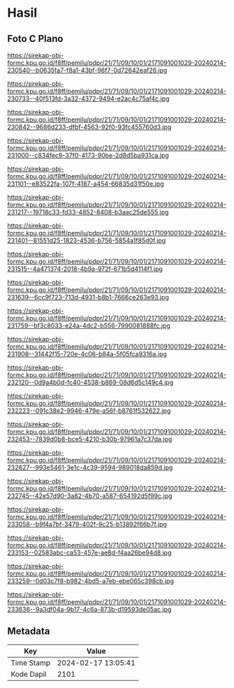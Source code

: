 # Hasil

## Foto C Plano

https://sirekap-obj-formc.kpu.go.id/f8ff/pemilu/pdpr/21/71/09/10/01/2171091001029-20240214-230540--b0635fa7-f8a1-43bf-96f7-0d72642eaf26.jpg

https://sirekap-obj-formc.kpu.go.id/f8ff/pemilu/pdpr/21/71/09/10/01/2171091001029-20240214-230733--40f513fd-3a32-4372-9494-e2ac4c75af4c.jpg

https://sirekap-obj-formc.kpu.go.id/f8ff/pemilu/pdpr/21/71/09/10/01/2171091001029-20240214-230842--9686d233-dfbf-4563-92f0-93fc455760d3.jpg

https://sirekap-obj-formc.kpu.go.id/f8ff/pemilu/pdpr/21/71/09/10/01/2171091001029-20240214-231000--c834fec9-37f0-4173-90be-2d8d5ba931ca.jpg

https://sirekap-obj-formc.kpu.go.id/f8ff/pemilu/pdpr/21/71/09/10/01/2171091001029-20240214-231101--e83522fa-107f-4187-a454-66835d31f50e.jpg

https://sirekap-obj-formc.kpu.go.id/f8ff/pemilu/pdpr/21/71/09/10/01/2171091001029-20240214-231217--19718c33-fd33-4852-8408-b3aac25de555.jpg

https://sirekap-obj-formc.kpu.go.id/f8ff/pemilu/pdpr/21/71/09/10/01/2171091001029-20240214-231401--81551d25-1823-4536-b756-5854a1f85d0f.jpg

https://sirekap-obj-formc.kpu.go.id/f8ff/pemilu/pdpr/21/71/09/10/01/2171091001029-20240214-231515--4a471374-2018-4b9a-972f-671b5d4114f1.jpg

https://sirekap-obj-formc.kpu.go.id/f8ff/pemilu/pdpr/21/71/09/10/01/2171091001029-20240214-231639--6cc9f723-713d-4931-b8b1-7666ce263e93.jpg

https://sirekap-obj-formc.kpu.go.id/f8ff/pemilu/pdpr/21/71/09/10/01/2171091001029-20240214-231759--bf3c8033-e24a-4dc2-b556-7990081888fc.jpg

https://sirekap-obj-formc.kpu.go.id/f8ff/pemilu/pdpr/21/71/09/10/01/2171091001029-20240214-231908--31442f15-720e-4c06-b84a-5f05fca9316a.jpg

https://sirekap-obj-formc.kpu.go.id/f8ff/pemilu/pdpr/21/71/09/10/01/2171091001029-20240214-232120--0d9a4b0d-fc40-4538-b869-08d6d5c149c4.jpg

https://sirekap-obj-formc.kpu.go.id/f8ff/pemilu/pdpr/21/71/09/10/01/2171091001029-20240214-232223--091c38e2-9946-479e-a56f-b8761f532622.jpg

https://sirekap-obj-formc.kpu.go.id/f8ff/pemilu/pdpr/21/71/09/10/01/2171091001029-20240214-232453--7839d0b8-bce5-4210-b30b-97961a7c37da.jpg

https://sirekap-obj-formc.kpu.go.id/f8ff/pemilu/pdpr/21/71/09/10/01/2171091001029-20240214-232627--993e5461-3e1c-4c39-9594-989018da859d.jpg

https://sirekap-obj-formc.kpu.go.id/f8ff/pemilu/pdpr/21/71/09/10/01/2171091001029-20240214-232745--42e57d90-3a82-4b70-a587-654192d5f99c.jpg

https://sirekap-obj-formc.kpu.go.id/f8ff/pemilu/pdpr/21/71/09/10/01/2171091001029-20240214-233058--b9f4a7bf-3479-402f-9c25-b13892f66b7f.jpg

https://sirekap-obj-formc.kpu.go.id/f8ff/pemilu/pdpr/21/71/09/10/01/2171091001029-20240214-233153--02583abc-ca53-457e-ae8d-f4aa26be94d8.jpg

https://sirekap-obj-formc.kpu.go.id/f8ff/pemilu/pdpr/21/71/09/10/01/2171091001029-20240214-233259--0d03c7f8-b982-4bd5-a7eb-ebe065c398cb.jpg

https://sirekap-obj-formc.kpu.go.id/f8ff/pemilu/pdpr/21/71/09/10/01/2171091001029-20240214-233636--9a3df04a-9b17-4c6a-873b-d19593de05ac.jpg


## Metadata

| Key        | Value               |
| ---------- | ------------------- |
| Time Stamp | 2024-02-17 13:05:41 |
| Kode Dapil | 2101                |



